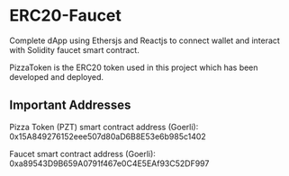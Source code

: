# ERC20-Faucet

Complete dApp using Ethersjs and Reactjs to connect wallet and interact with Solidity faucet smart contract.

PizzaToken is the ERC20 token used in this project which has been developed and deployed.

## Important Addresses

Pizza Token (PZT) smart contract address (Goerli): 0x15A849276152eee507d80aD6B8E53e6b985c1402

Faucet smart contract address (Goerli): 0xa89543D9B659A0791f467e0C4E5EAf93C52DF997
